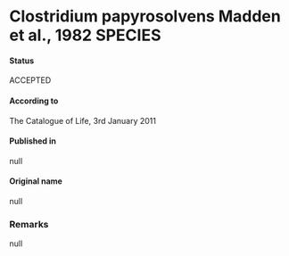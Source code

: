 # Clostridium papyrosolvens Madden et al., 1982 SPECIES

#### Status
ACCEPTED

#### According to
The Catalogue of Life, 3rd January 2011

#### Published in
null

#### Original name
null

### Remarks
null